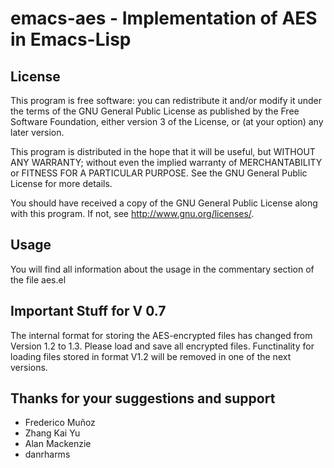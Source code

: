 # emacs-aes - Implementation of AES in Emacs-Lisp


## License

This program is free software: you can redistribute it and/or modify
it under the terms of the GNU General Public License as published by
the Free Software Foundation, either version 3 of the License, or (at
your option) any later version.

This program is distributed in the hope that it will be useful, but
WITHOUT ANY WARRANTY; without even the implied warranty of
MERCHANTABILITY or FITNESS FOR A PARTICULAR PURPOSE.  See the GNU
General Public License for more details.

You should have received a copy of the GNU General Public License
along with this program.  If not, see <http://www.gnu.org/licenses/>.


## Usage

You will find all information about the usage in the commentary
section of the file aes.el


## Important Stuff for V 0.7

The internal format for storing the AES-encrypted files has changed
from Version 1.2 to 1.3. Please load and save all encrypted
files. Functinality for loading files stored in format V1.2 will be
removed in one of the next versions.


## Thanks for your suggestions and support

- Frederico Muñoz
- Zhang Kai Yu
- Alan Mackenzie
- danrharms
